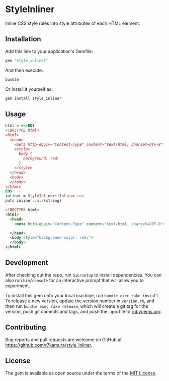 # StyleInliner
Inline CSS style rules into style attributes of each HTML element.

## Installation

Add this line to your application's Gemfile:

```ruby
gem "style_inliner"
```

And then execute:

```sh
bundle
```

Or install it yourself as:

```sh
gem install style_inliner
```

## Usage

```rb
html = <<-EOS
<!DOCTYPE html>
<html>
  <head>
    <meta http-equiv="Content-Type" content="text/html; charset=UTF-8">
    <style>
      body {
        background: red;
      }
    </style>
  </head>
  <body>
  </body>
</html>
EOS
inliner = StyleInliner::Inliner.new
puts inliner.call(string)
```

```html
<!DOCTYPE html>
<html>
  <head>
    <meta http-equiv="Content-Type" content="text/html; charset=UTF-8">

  </head>
  <body style="background-color: red;">
  </body>
</html>
```

## Development

After checking out the repo, run `bin/setup` to install dependencies. You can also run `bin/console` for an interactive prompt that will allow you to experiment.

To install this gem onto your local machine, run `bundle exec rake install`. To release a new version, update the version number in `version.rb`, and then run `bundle exec rake release`, which will create a git tag for the version, push git commits and tags, and push the `.gem` file to [rubygems.org](https://rubygems.org).

## Contributing

Bug reports and pull requests are welcome on GitHub at https://github.com/r7kamura/style_inliner.

## License

The gem is available as open source under the terms of the [MIT License](http://opensource.org/licenses/MIT).
